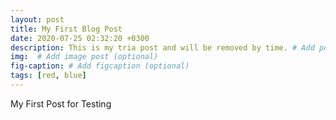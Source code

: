 ```yaml
---
layout: post
title: My First Blog Post
date: 2020-07-25 02:32:20 +0300
description: This is my tria post and will be removed by time. # Add post description (optional)
img:  # Add image post (optional)
fig-caption: # Add figcaption (optional)
tags: [red, blue]
---
```

My First Post for Testing